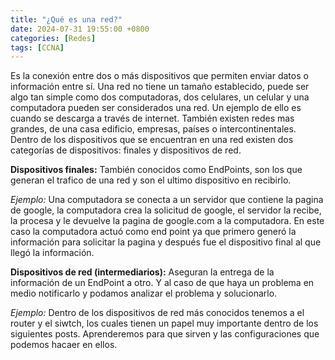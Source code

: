 ```yaml
---
title: "¿Qué es una red?"
date: 2024-07-31 19:55:00 +0800
categories: [Redes]
tags: [CCNA]
---
```


Es la conexión entre dos o más dispositivos que permiten enviar datos o información entre sí. Una red no tiene un tamaño establecido, puede ser algo tan simple como dos computadoras, dos celulares, un celular y una computadora pueden ser considerados una red.
Un ejemplo de ello es cuando se descarga a través de internet. También existen redes mas grandes, de una casa edificio, empresas, países o intercontinentales. 
Dentro de los dispositivos que se encuentran en una red existen dos categorías de dispositivos: finales y dispositivos de red.

**Dispositivos finales:**
También conocidos como EndPoints, son los que generan el trafico de una red y son el ultimo dispositivo en recibirlo.

*Ejemplo:*
Una computadora se conecta a un servidor que contiene la pagina de google, la computadora crea la solicitud de google, el servidor la recibe, la procesa y le devuelve la pagina de google.com a la computadora. En este caso la computadora actuó como end point ya que primero generó la información para solicitar la pagina y después fue el dispositivo final al que llegó la información.

**Dispositivos de red (intermediarios):**
Aseguran la entrega de la información de un EndPoint a otro. Y al caso de que haya un problema en medio notificarlo y podamos analizar el problema y solucionarlo.

*Ejemplo:*
Dentro de los dispositivos  de red más conocidos tenemos a el router y el siwtch, los cuales tienen un papel muy importante dentro de los siguientes posts. Aprenderemos para que sirven y las configuraciones que podemos hacaer en ellos.
